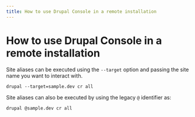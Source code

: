 ```yaml
---
title: How to use Drupal Console in a remote installation
---
```

# How to use Drupal Console in a remote installation

Site aliases can be executed using the `--target` option and passing the site name you want to interact with.
  
```
drupal --target=sample.dev cr all
```

Site aliases can also be executed by using the legacy `@` identifier as:

```
drupal @sample.dev cr all
```  
